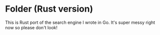 # Folder (Rust version)

This is Rust port of the search engine I wrote in Go. It's super messy right now so please don't look!